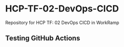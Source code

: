 # HCP-TF-02-DevOps-CICD
Repository for HCP TF: 02 DevOps CICD in WorkRamp

## Testing GitHub Actions
